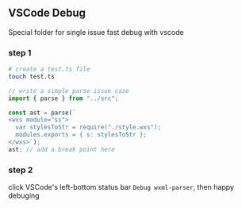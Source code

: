 ## VSCode Debug

Special folder for single issue fast debug with vscode

### step 1

```bash
# create a test.ts file
touch test.ts

```

```typescript
// write a simple parse issue case
import { parse } from "../src";

const ast = parse(`
<wxs module="ss">
  var stylesToStr = require("./style.wxs");
  modules.exports = { s: stylesToStr };
</wxs>`);
ast; // add a break point here
```

### step 2

click VSCode's left-bottom status bar `Debug wxml-parser`, then happy debuging
